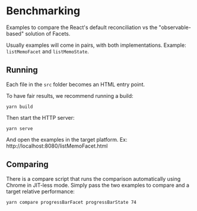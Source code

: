 # Benchmarking

Examples to compare the React's default reconciliation vs the "observable-based" solution of Facets.

Usually examples will come in pairs, with both implementations. Example: `listMemoFacet` and `listMemoState`.

## Running

Each file in the `src` folder becomes an HTML entry point.

To have fair results, we recommend running a build:

```
yarn build
```

Then start the HTTP server:

```
yarn serve
```

And open the examples in the target platform. Ex: http://localhost:8080/listMemoFacet.html

## Comparing

There is a compare script that runs the comparison automatically using Chrome in JIT-less mode. Simply pass the two examples to compare and a target relative performance:

```
yarn compare progressBarFacet progressBarState 74
```
